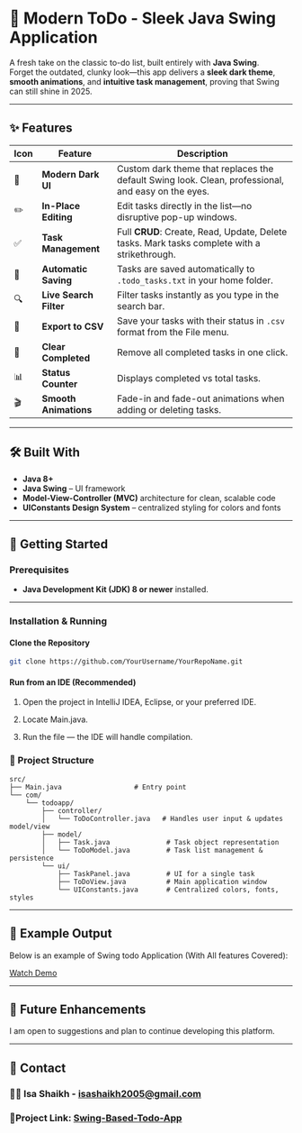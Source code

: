 # 📝 Modern ToDo - Sleek Java Swing Application

A fresh take on the classic to-do list, built entirely with **Java Swing**.  
Forget the outdated, clunky look—this app delivers a **sleek dark theme**, **smooth animations**, and **intuitive task management**, proving that Swing can still shine in 2025.

---

## ✨ Features

| Icon | Feature | Description |
|------|---------|-------------|
| 🎨 | **Modern Dark UI** | Custom dark theme that replaces the default Swing look. Clean, professional, and easy on the eyes. |
| ✏️ | **In-Place Editing** | Edit tasks directly in the list—no disruptive pop-up windows. |
| ✅ | **Task Management** | Full **CRUD**: Create, Read, Update, Delete tasks. Mark tasks complete with a strikethrough. |
| 💾 | **Automatic Saving** | Tasks are saved automatically to `.todo_tasks.txt` in your home folder. |
| 🔍 | **Live Search Filter** | Filter tasks instantly as you type in the search bar. |
| 📂 | **Export to CSV** | Save your tasks with their status in `.csv` format from the File menu. |
| 🧹 | **Clear Completed** | Remove all completed tasks in one click. |
| 📊 | **Status Counter** | Displays completed vs total tasks. |
| 🎬 | **Smooth Animations** | Fade-in and fade-out animations when adding or deleting tasks. |

---

## 🛠 Built With

- **Java 8+**
- **Java Swing** – UI framework
- **Model-View-Controller (MVC)** architecture for clean, scalable code
- **UIConstants Design System** – centralized styling for colors and fonts

---

## 🚀 Getting Started

### Prerequisites
- **Java Development Kit (JDK) 8 or newer** installed.

---

### Installation & Running

#### **Clone the Repository**
```bash
git clone https://github.com/YourUsername/YourRepoName.git
```
#### Run from an IDE (Recommended)
1. Open the project in IntelliJ IDEA, Eclipse, or your preferred IDE.

2. Locate Main.java.

3. Run the file — the IDE will handle compilation.

### 📂 Project Structure
```aiignore
src/
├── Main.java                  # Entry point
└── com/
    └── todoapp/
        ├── controller/
        │   └── ToDoController.java   # Handles user input & updates model/view
        ├── model/
        │   ├── Task.java              # Task object representation
        │   └── ToDoModel.java         # Task list management & persistence
        └── ui/
            ├── TaskPanel.java         # UI for a single task
            ├── ToDoView.java          # Main application window
            └── UIConstants.java       # Centralized colors, fonts, styles

```

---
## 📸 Example Output
Below is an example of Swing todo Application (With All features Covered):

[Watch Demo](images/output.mp4)


---
## 🔮 Future Enhancements

I am open to suggestions and plan to continue developing this platform.

---

## 🤝 Contact

### 🧑‍💻 Isa Shaikh - [isashaikh2005@gmail.com](mailto:isashaikh2005@gmail.com)

### 🔗Project Link: [Swing-Based-Todo-App](https://github.com/IsaShaikh/TodoSwingApp)